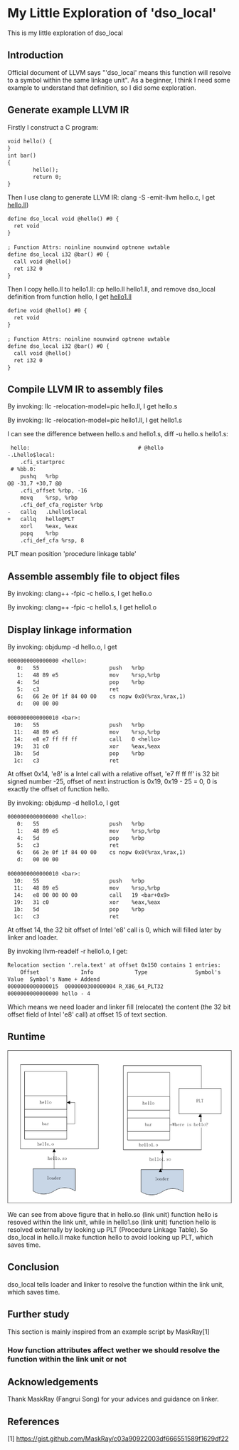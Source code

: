 # My Little Exploration of 'dso_local'
This is my little exploration of dso_local
## Introduction
Official document of LLVM says "'dso_local' means this function will resolve to a symbol within the same linkage unit". As a beginner, I think I need some example to understand that definition, so I did some exploration.
## Generate example LLVM IR
Firstly I construct a C program:

```
void hello() {
}
int bar()
{
        hello();
        return 0;
}
```

Then I use clang to generate LLVM IR: clang -S -emit-llvm hello.c, I get [hello.ll](examples/hello.ll))

```
define dso_local void @hello() #0 {
  ret void
}

; Function Attrs: noinline nounwind optnone uwtable
define dso_local i32 @bar() #0 {
  call void @hello()
  ret i32 0
}
```

Then I copy hello.ll to hello1.ll: cp hello.ll hello1.ll, and remove dso_local definition from function hello, I get [hello1.ll](examples/hello1.ll)


```
define void @hello() #0 {
  ret void
}

; Function Attrs: noinline nounwind optnone uwtable
define dso_local i32 @bar() #0 {
  call void @hello()
  ret i32 0
}
```
## Compile LLVM IR to assembly files
By invoking: llc  -relocation-model=pic hello.ll, I get hello.s

By invoking: llc  -relocation-model=pic hello1.ll, I get hello1.s

I can see the difference between hello.s and hello1.s, diff -u hello.s hello1.s:
```
 hello:                                  # @hello
-.Lhello$local:
 	.cfi_startproc
 # %bb.0:
 	pushq	%rbp
@@ -31,7 +30,7 @@
 	.cfi_offset %rbp, -16
 	movq	%rsp, %rbp
 	.cfi_def_cfa_register %rbp
-	callq	.Lhello$local
+	callq	hello@PLT
 	xorl	%eax, %eax
 	popq	%rbp
 	.cfi_def_cfa %rsp, 8
```
PLT mean position 'procedure linkage table' 
## Assemble assembly file to object files
By invoking: clang++ -fpic -c hello.s, I get hello.o

By invoking: clang++ -fpic -c hello1.s, I get hello1.o
## Display linkage information
By invoking: objdump -d hello.o, I get
```
0000000000000000 <hello>:
   0:	55                   	push   %rbp
   1:	48 89 e5             	mov    %rsp,%rbp
   4:	5d                   	pop    %rbp
   5:	c3                   	ret    
   6:	66 2e 0f 1f 84 00 00 	cs nopw 0x0(%rax,%rax,1)
   d:	00 00 00 

0000000000000010 <bar>:
  10:	55                   	push   %rbp
  11:	48 89 e5             	mov    %rsp,%rbp
  14:	e8 e7 ff ff ff       	call   0 <hello>
  19:	31 c0                	xor    %eax,%eax
  1b:	5d                   	pop    %rbp
  1c:	c3                   	ret  

```

At offset 0x14, 'e8' is a Intel call with a relative offset, 'e7 ff ff ff' is 32 bit signed number -25, 
offset of next instruction is 0x19, 0x19 - 25 = 0, 0 is exactly the offset of function hello.  

By invoking: objdump -d hello1.o, I get
```
0000000000000000 <hello>:
   0:	55                   	push   %rbp
   1:	48 89 e5             	mov    %rsp,%rbp
   4:	5d                   	pop    %rbp
   5:	c3                   	ret    
   6:	66 2e 0f 1f 84 00 00 	cs nopw 0x0(%rax,%rax,1)
   d:	00 00 00 

0000000000000010 <bar>:
  10:	55                   	push   %rbp
  11:	48 89 e5             	mov    %rsp,%rbp
  14:	e8 00 00 00 00       	call   19 <bar+0x9>
  19:	31 c0                	xor    %eax,%eax
  1b:	5d                   	pop    %rbp
  1c:	c3                   	ret 
```

At offset 14, the 32 bit offset of Intel 'e8' call is 0, which will filled later by linker and loader.

By invoking llvm-readelf -r hello1.o, I get:
```
Relocation section '.rela.text' at offset 0x150 contains 1 entries:
    Offset             Info             Type               Symbol's Value  Symbol's Name + Addend
0000000000000015  0000000300000004 R_X86_64_PLT32         0000000000000000 hello - 4
```

Which means we need loader and linker fill (relocate) the content (the 32 bit offset field of Intel 'e8' call) at offset 15 of text section.  
## Runtime
 ![Linker and load do to resolve hello](Images/dso_local.png)
 
We can see from above figure that in hello.so (link unit) function hello is resoved within the link unit, while in hello1.so (link unit) function hello is resolved externally by looking up PLT (Procedure Linkage Table). So dso_local in hello.ll make function hello to avoid looking up PLT, which saves time.
## Conclusion
dso_local tells loader and linker to resolve the function within the link unit, which saves time.
## Further study
This section is mainly inspired from an example script by MaskRay[1]
### How function attributes affect wether we should resolve the function within the link unit or not
## Acknowledgements
Thank MaskRay (Fangrui Song) for your advices and guidance on linker.
## References
[1] https://gist.github.com/MaskRay/c03a90922003df666551589f1629df22
